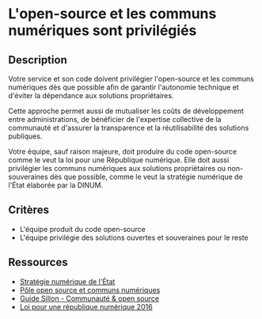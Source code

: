 # L'open-source et les communs numériques sont privilégiés

## Description

Votre service et son code doivent privilégier l'open-source et les
communs numériques dès que possible afin de garantir l'autonomie
technique et d'éviter la dépendance aux solutions propriétaires.

Cette approche permet aussi de mutualiser les coûts de développement
entre administrations, de bénéficier de l'expertise collective de la
communauté et d'assurer la transparence et la réutilisabilité des
solutions publiques.

Votre équipe, sauf raison majeure, doit produire du code open-source
comme le veut la loi pour une République numérique.
Elle doit aussi privilégier les communs numériques aux solutions propriétaires ou
non-souveraines dès que possible, comme le veut la stratégie numérique
de l'État élaborée par la DINUM.

## Critères

- L'équipe produit du code open-source
- L'équipe privilégie des solutions ouvertes et souveraines pour le
  reste

## Ressources

- [Stratégie numérique de l'État](https://www.numerique.gouv.fr/numerique-etat/)
- [Pôle open source et communs numériques](https://code.gouv.fr/fr/)
- [Guide Sillon - Communauté & open source](https://sillon.incubateur.net/docs/community-and-open-source/)
- [Loi pour une république numérique 2016](https://www.vie-publique.fr/eclairage/20301-loi-republique-numerique-7-octobre-2016-loi-lemaire-quels-changements)
